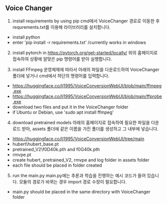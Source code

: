 ## Voice Changer

1. install requirements by using pip
   cmd에서 VoiceChanger 경로로 이동한 후 requrements.txt를 이용해 라이브러리를 설치합니다.

- install python
- enter 'pip install -r requirements.txt' /currently works in windows

2. install pytorch in https://pytorch.org/get-started/locally/
   위의 홈페이지로 접속하여 상황에 알맞은 pip 명령어를 받아 실행합니다.

3. install FFmpeg
   운영체제에 따라서 아래의 파일을 다운로드하여 VoiceChanger 폴더에 넣거나 cmd에서 하단의 명령어를 입력합니다.

- https://huggingface.co/lj1995/VoiceConversionWebUI/blob/main/ffmpeg.exe
- https://huggingface.co/lj1995/VoiceConversionWebUI/blob/main/ffprobe.exe
- download two files and put it in the VoiceChanger folder
- if Ubuntu or Debian, use 'sudo apt install ffmpeg'

4. download pretrained models
   아래의 홈페이지로 접속하여 필요한 파일을 다운로드 받아, assets 폴더에 같은 이름을 가진 폴더를 생성하고 그 내부에 넣습니다.

- https://huggingface.co/lj1995/VoiceConversionWebUI/tree/main
- hubert\hubert_base.pt
- pretrained_V2\f0D40k.pth and f0G40k.pth
- rmvpe.pt
- create hubert, pretrained_V2, rmvpe and log folder in assets folder
- each file should be placed in folder created

5. run the main.py
   main.py에는 추론과 학습을 진행하는 예시 코드가 들어 있습니다. 모듈의 경로가 바뀌는 경우 import 경로 수정이 필요합니다.

- main.py should be placed in the same directory with VoiceChanger folder